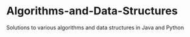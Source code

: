 # Algorithms-and-Data-Structures
Solutions to various algorithms and data structures in Java and Python
